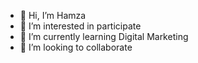 - 👋 Hi, I’m Hamza
- 👀 I’m interested in participate
- 🌱 I’m currently learning Digital Marketing
- 💞️ I’m looking to collaborate 
 

<!---
7amzach/7amzach is a ✨ special ✨ repository because its `README.md` (this file) appears on your GitHub profile.
You can click the Preview link to take a look at your changes.
--->
